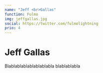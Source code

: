 ```yaml
---
name: "Jeff <br>Gallas"
function: Fulmo
img: jeffgallas.jpg
social: https://twitter.com/fulmolightning
prio: 4
---
```


# Jeff Gallas

Blablablablablablablabla
blablablabla
